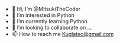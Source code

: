 - 👋 Hi, I’m @MitsukiTheCoder
- 👀 I’m interested in Python
- 🌱 I’m currently learning Python
- 💞️ I’m looking to collaborate on ...
- 📫 How to reach me Kuglatec@gmail.com

<!---
MitsukiTheCoder/MitsukiTheCoder is a ✨ special ✨ repository because its `README.md` (this file) appears on your GitHub profile.
You can click the Preview link to take a look at your changes.
--->
